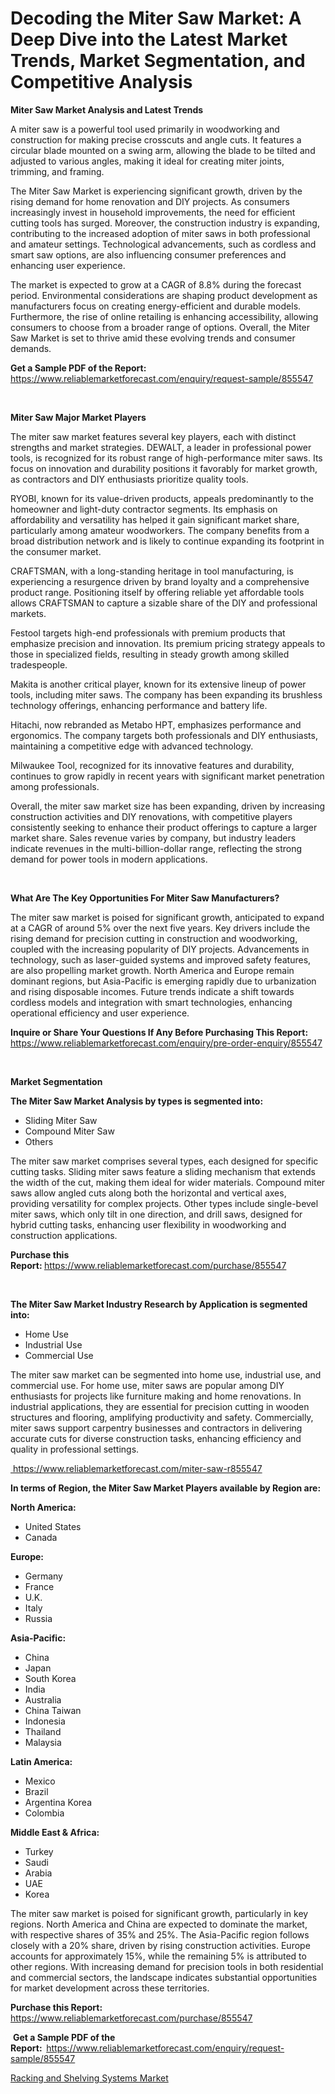<p><h1>Decoding the Miter Saw Market: A Deep Dive into the Latest Market Trends, Market Segmentation, and Competitive Analysis</h1></p><p><strong>Miter Saw Market Analysis and Latest Trends</strong></p>
<p><p>A miter saw is a powerful tool used primarily in woodworking and construction for making precise crosscuts and angle cuts. It features a circular blade mounted on a swing arm, allowing the blade to be tilted and adjusted to various angles, making it ideal for creating miter joints, trimming, and framing.</p><p>The Miter Saw Market is experiencing significant growth, driven by the rising demand for home renovation and DIY projects. As consumers increasingly invest in household improvements, the need for efficient cutting tools has surged. Moreover, the construction industry is expanding, contributing to the increased adoption of miter saws in both professional and amateur settings. Technological advancements, such as cordless and smart saw options, are also influencing consumer preferences and enhancing user experience.</p><p>The market is expected to grow at a CAGR of 8.8% during the forecast period. Environmental considerations are shaping product development as manufacturers focus on creating energy-efficient and durable models. Furthermore, the rise of online retailing is enhancing accessibility, allowing consumers to choose from a broader range of options. Overall, the Miter Saw Market is set to thrive amid these evolving trends and consumer demands.</p></p>
<p><strong>Get a Sample PDF of the Report:&nbsp;</strong> <a href="https://www.reliablemarketforecast.com/enquiry/request-sample/855547?utm_campaign=1105&utm_medium=2&utm_source=Github&utm_content=ia&utm_term=20022025&utm_id=miter-saw">https://www.reliablemarketforecast.com/enquiry/request-sample/855547</a></p>
<p>&nbsp;</p>
<p><strong>Miter Saw Major Market Players</strong></p>
<p><p>The miter saw market features several key players, each with distinct strengths and market strategies. DEWALT, a leader in professional power tools, is recognized for its robust range of high-performance miter saws. Its focus on innovation and durability positions it favorably for market growth, as contractors and DIY enthusiasts prioritize quality tools.</p><p>RYOBI, known for its value-driven products, appeals predominantly to the homeowner and light-duty contractor segments. Its emphasis on affordability and versatility has helped it gain significant market share, particularly among amateur woodworkers. The company benefits from a broad distribution network and is likely to continue expanding its footprint in the consumer market.</p><p>CRAFTSMAN, with a long-standing heritage in tool manufacturing, is experiencing a resurgence driven by brand loyalty and a comprehensive product range. Positioning itself by offering reliable yet affordable tools allows CRAFTSMAN to capture a sizable share of the DIY and professional markets.</p><p>Festool targets high-end professionals with premium products that emphasize precision and innovation. Its premium pricing strategy appeals to those in specialized fields, resulting in steady growth among skilled tradespeople.</p><p>Makita is another critical player, known for its extensive lineup of power tools, including miter saws. The company has been expanding its brushless technology offerings, enhancing performance and battery life.</p><p>Hitachi, now rebranded as Metabo HPT, emphasizes performance and ergonomics. The company targets both professionals and DIY enthusiasts, maintaining a competitive edge with advanced technology.</p><p>Milwaukee Tool, recognized for its innovative features and durability, continues to grow rapidly in recent years with significant market penetration among professionals.</p><p>Overall, the miter saw market size has been expanding, driven by increasing construction activities and DIY renovations, with competitive players consistently seeking to enhance their product offerings to capture a larger market share. Sales revenue varies by company, but industry leaders indicate revenues in the multi-billion-dollar range, reflecting the strong demand for power tools in modern applications.</p></p>
<p>&nbsp;</p>
<p><strong>What Are The Key Opportunities For Miter Saw Manufacturers?</strong></p>
<p><p>The miter saw market is poised for significant growth, anticipated to expand at a CAGR of around 5% over the next five years. Key drivers include the rising demand for precision cutting in construction and woodworking, coupled with the increasing popularity of DIY projects. Advancements in technology, such as laser-guided systems and improved safety features, are also propelling market growth. North America and Europe remain dominant regions, but Asia-Pacific is emerging rapidly due to urbanization and rising disposable incomes. Future trends indicate a shift towards cordless models and integration with smart technologies, enhancing operational efficiency and user experience.</p></p>
<p><strong>Inquire or Share Your Questions If Any Before Purchasing This Report:</strong> <a href="https://www.reliablemarketforecast.com/enquiry/pre-order-enquiry/855547?utm_campaign=1105&utm_medium=2&utm_source=Github&utm_content=ia&utm_term=20022025&utm_id=miter-saw">https://www.reliablemarketforecast.com/enquiry/pre-order-enquiry/855547</a></p>
<p>&nbsp;</p>
<p><strong>Market Segmentation</strong></p>
<p><strong>The Miter Saw Market Analysis by types is segmented into:</strong></p>
<p><ul><li>Sliding Miter Saw</li><li>Compound Miter Saw</li><li>Others</li></ul></p>
<p><p>The miter saw market comprises several types, each designed for specific cutting tasks. Sliding miter saws feature a sliding mechanism that extends the width of the cut, making them ideal for wider materials. Compound miter saws allow angled cuts along both the horizontal and vertical axes, providing versatility for complex projects. Other types include single-bevel miter saws, which only tilt in one direction, and drill saws, designed for hybrid cutting tasks, enhancing user flexibility in woodworking and construction applications.</p></p>
<p><strong>Purchase this Report:&nbsp;</strong><a href="https://www.reliablemarketforecast.com/purchase/855547?utm_campaign=1105&utm_medium=2&utm_source=Github&utm_content=ia&utm_term=20022025&utm_id=miter-saw">https://www.reliablemarketforecast.com/purchase/855547</a></p>
<p>&nbsp;</p>
<p><strong>The Miter Saw Market Industry Research by Application is segmented into:</strong></p>
<p><ul><li>Home Use</li><li>Industrial Use</li><li>Commercial Use</li></ul></p>
<p><p>The miter saw market can be segmented into home use, industrial use, and commercial use. For home use, miter saws are popular among DIY enthusiasts for projects like furniture making and home renovations. In industrial applications, they are essential for precision cutting in wooden structures and flooring, amplifying productivity and safety. Commercially, miter saws support carpentry businesses and contractors in delivering accurate cuts for diverse construction tasks, enhancing efficiency and quality in professional settings.</p></p>
<p><a href="https://www.reliablemarketforecast.com/miter-saw-r855547?utm_campaign=1105&utm_medium=2&utm_source=Github&utm_content=ia&utm_term=20022025&utm_id=miter-saw">&nbsp;https://www.reliablemarketforecast.com/miter-saw-r855547</a></p>
<p><strong>In terms of Region, the Miter Saw Market Players available by Region are:</strong></p>
<p>
    <p> <strong> North America: </strong>
        <ul>
            <li>United States</li>
            <li>Canada</li>
        </ul>
        </p> 
    <p> <strong> Europe: </strong>
        <ul>
            <li>Germany</li>
            <li>France</li>
            <li>U.K.</li>
            <li>Italy</li>
            <li>Russia</li>
        </ul>
        </p> 
    <p> <strong> Asia-Pacific: </strong>
        <ul>
            <li>China</li>
            <li>Japan</li>
            <li>South Korea</li>
            <li>India</li>
            <li>Australia</li>
            <li>China Taiwan</li>
            <li>Indonesia</li>
            <li>Thailand</li>
            <li>Malaysia</li>
        </ul>
        </p> 
    <p> <strong> Latin America: </strong>
        <ul>
            <li>Mexico</li>
            <li>Brazil</li>
            <li>Argentina Korea</li>
            <li>Colombia</li>
        </ul>
        </p> 
    <p> <strong> Middle East & Africa: </strong>
        <ul>
            <li>Turkey</li>
            <li>Saudi</li>
            <li>Arabia</li>
            <li>UAE</li>
            <li>Korea</li>
        </ul>
    </p>
    </p>
<p><p>The miter saw market is poised for significant growth, particularly in key regions. North America and China are expected to dominate the market, with respective shares of 35% and 25%. The Asia-Pacific region follows closely with a 20% share, driven by rising construction activities. Europe accounts for approximately 15%, while the remaining 5% is attributed to other regions. With increasing demand for precision tools in both residential and commercial sectors, the landscape indicates substantial opportunities for market development across these territories.</p></p>
<p><strong>Purchase this Report: </strong><a href="https://www.reliablemarketforecast.com/purchase/855547?utm_campaign=1105&utm_medium=2&utm_source=Github&utm_content=ia&utm_term=20022025&utm_id=miter-saw">https://www.reliablemarketforecast.com/purchase/855547</a></p>
<p>&nbsp;<strong>Get a Sample PDF of the Report:&nbsp;&nbsp;</strong><a href="https://www.reliablemarketforecast.com/enquiry/request-sample/855547?utm_campaign=1105&utm_medium=2&utm_source=Github&utm_content=ia&utm_term=20022025&utm_id=miter-saw">https://www.reliablemarketforecast.com/enquiry/request-sample/855547</a></p>
<p><strong></strong></p>
<p><p><a href="https://github.com/prosalinda88/Market-Research-Report-List-7/blob/main/racking-and-shelving-systems-market.md?utm_campaign=1105&utm_medium=2&utm_source=Github&utm_content=ia&utm_term=20022025&utm_id=miter-saw">Racking and Shelving Systems Market</a></p></p>
